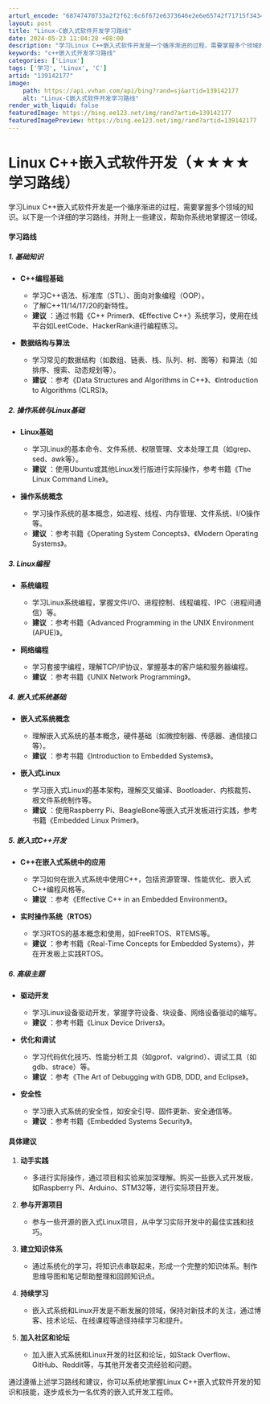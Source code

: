 ```yaml
---
arturl_encode: "68747470733a2f2f62:6c6f672e6373646e2e6e65742f71715f34343835393834332f:61727469636c652f64657461696c732f313339313432313737"
layout: post
title: "Linux-C嵌入式软件开发学习路线"
date: 2024-05-23 11:04:28 +08:00
description: "学习Linux C++嵌入式软件开发是一个循序渐进的过程，需要掌握多个领域的知识。以下是一个详细的学"
keywords: "c++嵌入式开发学习路线"
categories: ['Linux']
tags: ['学习', 'Linux', 'C']
artid: "139142177"
image:
    path: https://api.vvhan.com/api/bing?rand=sj&artid=139142177
    alt: "Linux-C嵌入式软件开发学习路线"
render_with_liquid: false
featuredImage: https://bing.ee123.net/img/rand?artid=139142177
featuredImagePreview: https://bing.ee123.net/img/rand?artid=139142177
---
```


# Linux C++嵌入式软件开发（★★★★学习路线）

学习Linux C++嵌入式软件开发是一个循序渐进的过程，需要掌握多个领域的知识。以下是一个详细的学习路线，并附上一些建议，帮助你系统地掌握这一领域。

#### 学习路线

##### 1. **基础知识**

* **C++编程基础**

  + 学习C++语法、标准库（STL）、面向对象编程（OOP）。
  + 了解C++11/14/17/20的新特性。
  + **建议**
    ：通过书籍《C++ Primer》、《Effective C++》系统学习，使用在线平台如LeetCode、HackerRank进行编程练习。
* **数据结构与算法**

  + 学习常见的数据结构（如数组、链表、栈、队列、树、图等）和算法（如排序、搜索、动态规划等）。
  + **建议**
    ：参考《Data Structures and Algorithms in C++》、《Introduction to Algorithms (CLRS)》。

##### 2. **操作系统与Linux基础**

* **Linux基础**

  + 学习Linux的基本命令、文件系统、权限管理、文本处理工具（如grep、sed、awk等）。
  + **建议**
    ：使用Ubuntu或其他Linux发行版进行实际操作，参考书籍《The Linux Command Line》。
* **操作系统概念**

  + 学习操作系统的基本概念，如进程、线程、内存管理、文件系统、I/O操作等。
  + **建议**
    ：参考书籍《Operating System Concepts》、《Modern Operating Systems》。

##### 3. **Linux编程**

* **系统编程**

  + 学习Linux系统编程，掌握文件I/O、进程控制、线程编程、IPC（进程间通信）等。
  + **建议**
    ：参考书籍《Advanced Programming in the UNIX Environment (APUE)》。
* **网络编程**

  + 学习套接字编程，理解TCP/IP协议，掌握基本的客户端和服务器编程。
  + **建议**
    ：参考书籍《UNIX Network Programming》。

##### 4. **嵌入式系统基础**

* **嵌入式系统概念**

  + 理解嵌入式系统的基本概念，硬件基础（如微控制器、传感器、通信接口等）。
  + **建议**
    ：参考书籍《Introduction to Embedded Systems》。
* **嵌入式Linux**

  + 学习嵌入式Linux的基本架构，理解交叉编译、Bootloader、内核裁剪、根文件系统制作等。
  + **建议**
    ：使用Raspberry Pi、BeagleBone等嵌入式开发板进行实践，参考书籍《Embedded Linux Primer》。

##### 5. **嵌入式C++开发**

* **C++在嵌入式系统中的应用**

  + 学习如何在嵌入式系统中使用C++，包括资源管理、性能优化、嵌入式C++编程风格等。
  + **建议**
    ：参考《Effective C++ in an Embedded Environment》。
* **实时操作系统（RTOS）**

  + 学习RTOS的基本概念和使用，如FreeRTOS、RTEMS等。
  + **建议**
    ：参考书籍《Real-Time Concepts for Embedded Systems》，并在开发板上实践RTOS。

##### 6. **高级主题**

* **驱动开发**

  + 学习Linux设备驱动开发，掌握字符设备、块设备、网络设备驱动的编写。
  + **建议**
    ：参考书籍《Linux Device Drivers》。
* **优化和调试**

  + 学习代码优化技巧、性能分析工具（如gprof、valgrind）、调试工具（如gdb、strace）等。
  + **建议**
    ：参考《The Art of Debugging with GDB, DDD, and Eclipse》。
* **安全性**

  + 学习嵌入式系统的安全性，如安全引导、固件更新、安全通信等。
  + **建议**
    ：参考书籍《Embedded Systems Security》。

#### 具体建议

1. **动手实践**

   * 多进行实际操作，通过项目和实验来加深理解。购买一些嵌入式开发板，如Raspberry Pi、Arduino、STM32等，进行实际项目开发。
2. **参与开源项目**

   * 参与一些开源的嵌入式Linux项目，从中学习实际开发中的最佳实践和技巧。
3. **建立知识体系**

   * 通过系统化的学习，将知识点串联起来，形成一个完整的知识体系。制作思维导图和笔记帮助整理和回顾知识点。
4. **持续学习**

   * 嵌入式系统和Linux开发是不断发展的领域，保持对新技术的关注，通过博客、技术论坛、在线课程等途径持续学习和提升。
5. **加入社区和论坛**

   * 加入嵌入式系统和Linux开发的社区和论坛，如Stack Overflow、GitHub、Reddit等，与其他开发者交流经验和问题。

通过遵循上述学习路线和建议，你可以系统地掌握Linux C++嵌入式软件开发的知识和技能，逐步成长为一名优秀的嵌入式开发工程师。